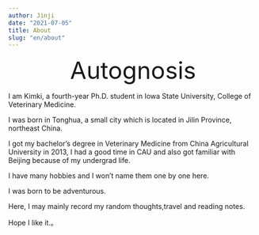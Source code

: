 ```yaml
---
author: Jinji
date: "2021-07-05"
title: About
slug: "en/about"
---
```


<div align='center' ><font size='18'>Autognosis</font></div>

I am Kimki, a fourth-year Ph.D. student in Iowa State University, College of Veterinary Medicine.

I was born in Tonghua, a small city which is located in Jilin Province, northeast China.

I got my bachelor’s degree in Veterinary Medicine from China Agricultural University in 2013, I had a good time in CAU and also got familiar with Beijing because of my undergrad life.

I have many hobbies and I won’t name them one by one here.

I was born to be adventurous.

Here, I may mainly record my random thoughts,travel and reading notes.

Hope I like it.。

